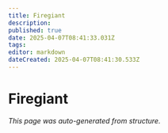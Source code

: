 ```yaml
---
title: Firegiant
description: 
published: true
date: 2025-04-07T08:41:33.031Z
tags: 
editor: markdown
dateCreated: 2025-04-07T08:41:30.533Z
---
```


# Firegiant

*This page was auto-generated from structure.*